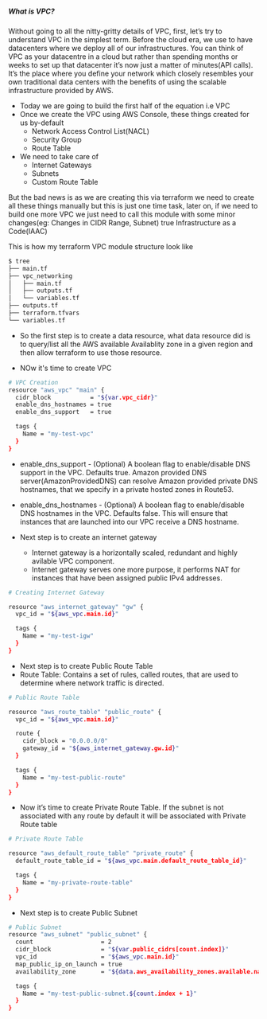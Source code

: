 ##### What is VPC?

Without going to all the nitty-gritty details of VPC, first, let’s try to understand VPC in the simplest term. Before the cloud era, we use to have datacenters where we deploy all of our infrastructures. You can think of VPC as your datacentre in a cloud but rather than spending months or weeks to set up that datacenter it’s now just a matter of minutes(API calls). It’s the place where you define your network which closely resembles your own traditional data centers with the benefits of using the scalable infrastructure provided by AWS.

* Today we are going to build the first half of the equation i.e VPC
* Once we create the VPC using AWS Console, these things created for us by-default
    * Network Access Control List(NACL)
    * Security Group
    * Route Table
* We need to take care of
    * Internet Gateways
    * Subnets
    * Custom Route Table

But the bad news is as we are creating this via terraform we need to create all these things manually but this is just one time task, later on, if we need to build one more VPC we just need to call this module with some minor changes(eg: Changes in CIDR Range, Subnet) true Infrastructure as a Code(IAAC)

This is how my terraform VPC module structure look like
```sh
$ tree
├── main.tf
├── vpc_networking
│   ├── main.tf
│   ├── outputs.tf
│   └── variables.tf
├── outputs.tf
├── terraform.tfvars
└── variables.tf
```
* So the first step is to create a data resource, what data resource did is to query/list all the AWS available Availablity zone in a given region and then allow terraform to use those resource.

* NOw it's time  to create VPC
```sh
# VPC Creation
resource "aws_vpc" "main" {
  cidr_block           = "${var.vpc_cidr}"
  enable_dns_hostnames = true
  enable_dns_support   = true

  tags {
    Name = "my-test-vpc"
  }
}
```

* enable_dns_support - (Optional) A boolean flag to enable/disable DNS support in the VPC. Defaults true. Amazon provided DNS server(AmazonProvidedDNS) can resolve Amazon provided private DNS hostnames, that we specify in a private hosted zones in Route53.
* enable_dns_hostnames - (Optional) A boolean flag to enable/disable DNS hostnames in the VPC. Defaults false. This will ensure that instances that are launched into our VPC receive a DNS hostname.

* Next step is to create an internet gateway
    * Internet gateway is a horizontally scaled, redundant and highly avilable VPC component.
    * Internet gateway serves one more purpose, it performs NAT for instances that have been assigned public IPv4 addresses.

```sh
# Creating Internet Gateway

resource "aws_internet_gateway" "gw" {
  vpc_id = "${aws_vpc.main.id}"

  tags {
    Name = "my-test-igw"
  }
}
```

* Next step is to create Public Route Table
* Route Table: Contains a set of rules, called routes, that are used to determine where network traffic is directed.

```sh
# Public Route Table

resource "aws_route_table" "public_route" {
  vpc_id = "${aws_vpc.main.id}"

  route {
    cidr_block = "0.0.0.0/0"
    gateway_id = "${aws_internet_gateway.gw.id}"
  }

  tags {
    Name = "my-test-public-route"
  }
}
```

* Now it’s time to create Private Route Table. If the subnet is not associated with any route by default it will be associated with Private Route table

```sh
# Private Route Table

resource "aws_default_route_table" "private_route" {
  default_route_table_id = "${aws_vpc.main.default_route_table_id}"

  tags {
    Name = "my-private-route-table"
  }
}
```

* Next step is to create Public Subnet
```sh
# Public Subnet
resource "aws_subnet" "public_subnet" {
  count                   = 2
  cidr_block              = "${var.public_cidrs[count.index]}"
  vpc_id                  = "${aws_vpc.main.id}"
  map_public_ip_on_launch = true
  availability_zone       = "${data.aws_availability_zones.available.names[count.index]}"

  tags {
    Name = "my-test-public-subnet.${count.index + 1}"
  }
}
```
